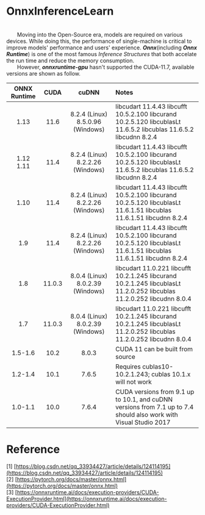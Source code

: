 # OnnxInferenceLearn

<br>&ensp;&ensp;&ensp;&ensp;Moving into the Open-Source era, models are required on various devices. While doing this, the performance of single-machine is critical to improve models' performance and users' experience. <b>_Onnx_</b>(including <b>_Onnx Runtime_</b>) is one of the most famous _Inference Structures_ that both accelate the run time and reduce the memory consumption. </br>
&ensp;&ensp;&ensp;&ensp;However, <b>_onnxruntime-gpu_</b> hasn't supported the CUDA-11.7, available versions are shown as follow.</br>

|ONNX Runtime|CUDA|cuDNN|Notes|
|:---:|:---:|:---:|:---|
|1.13|11.6|8.2.4 (Linux) 8.5.0.96 (Windows)|libcudart 11.4.43 libcufft 10.5.2.100 libcurand 10.2.5.120 libcublasLt 11.6.5.2 libcublas 11.6.5.2 libcudnn 8.2.4|
|1.12 1.11|11.4|8.2.4 (Linux) 8.2.2.26 (Windows)|libcudart 11.4.43 libcufft 10.5.2.100 libcurand 10.2.5.120 libcublasLt 11.6.5.2 libcublas 11.6.5.2 libcudnn 8.2.4|
|1.10|11.4|8.2.4 (Linux) 8.2.2.26 (Windows)|libcudart 11.4.43 libcufft 10.5.2.100 libcurand 10.2.5.120 libcublasLt 11.6.1.51 libcublas 11.6.1.51 libcudnn 8.2.4|
|1.9|11.4|8.2.4 (Linux) 8.2.2.26 (Windows)|libcudart 11.4.43 libcufft 10.5.2.100 libcurand 10.2.5.120 libcublasLt 11.6.1.51 libcublas 11.6.1.51 libcudnn 8.2.4|
|1.8|11.0.3|8.0.4 (Linux) 8.0.2.39 (Windows)|libcudart 11.0.221 libcufft 10.2.1.245 libcurand 10.2.1.245 libcublasLt 11.2.0.252 libcublas 11.2.0.252 libcudnn 8.0.4|
|1.7|11.0.3|8.0.4 (Linux) 8.0.2.39 (Windows)|libcudart 11.0.221 libcufft 10.2.1.245 libcurand 10.2.1.245 libcublasLt 11.2.0.252 libcublas 11.2.0.252 libcudnn 8.0.4|
|1.5-1.6|10.2|8.0.3|CUDA 11 can be built from source|
|1.2-1.4|10.1|7.6.5|Requires cublas10-10.2.1.243; cublas 10.1.x will not work|
|1.0-1.1|10.0|7.6.4|CUDA versions from 9.1 up to 10.1, and cuDNN versions from 7.1 up to 7.4 should also work with Visual Studio 2017|

# Reference
[1] [https://blog.csdn.net/qq_33934427/article/details/124114195](https://blog.csdn.net/qq_33934427/article/details/124114195)</br>
[2] [https://pytorch.org/docs/master/onnx.html](https://pytorch.org/docs/master/onnx.html)</br>
[3] [https://onnxruntime.ai/docs/execution-providers/CUDA-ExecutionProvider.html](https://onnxruntime.ai/docs/execution-providers/CUDA-ExecutionProvider.html)</br>